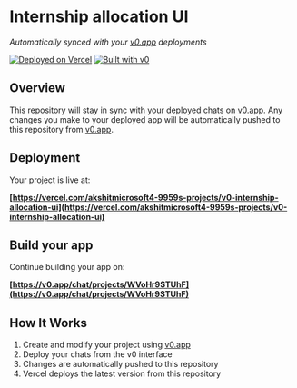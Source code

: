 # Internship allocation UI

*Automatically synced with your [v0.app](https://v0.app) deployments*

[![Deployed on Vercel](https://img.shields.io/badge/Deployed%20on-Vercel-black?style=for-the-badge&logo=vercel)](https://vercel.com/akshitmicrosoft4-9959s-projects/v0-internship-allocation-ui)
[![Built with v0](https://img.shields.io/badge/Built%20with-v0.app-black?style=for-the-badge)](https://v0.app/chat/projects/WVoHr9STUhF)

## Overview

This repository will stay in sync with your deployed chats on [v0.app](https://v0.app).
Any changes you make to your deployed app will be automatically pushed to this repository from [v0.app](https://v0.app).

## Deployment

Your project is live at:

**[https://vercel.com/akshitmicrosoft4-9959s-projects/v0-internship-allocation-ui](https://vercel.com/akshitmicrosoft4-9959s-projects/v0-internship-allocation-ui)**

## Build your app

Continue building your app on:

**[https://v0.app/chat/projects/WVoHr9STUhF](https://v0.app/chat/projects/WVoHr9STUhF)**

## How It Works

1. Create and modify your project using [v0.app](https://v0.app)
2. Deploy your chats from the v0 interface
3. Changes are automatically pushed to this repository
4. Vercel deploys the latest version from this repository